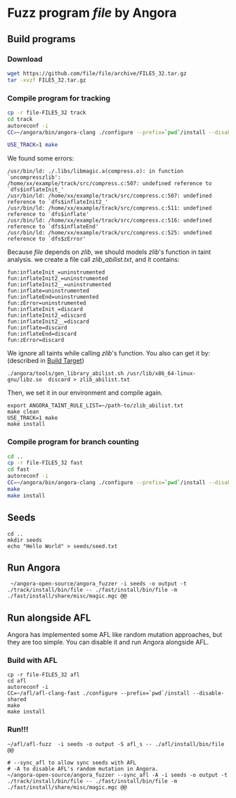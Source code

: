# Fuzz program *file* by Angora

## Build programs

### Download
``` sh
wget https://github.com/file/file/archive/FILE5_32.tar.gz
tar -xvzf FILE5_32.tar.gz
```

### Compile program for tracking
``` sh
cp -r file-FILE5_32 track
cd track
autoreconf -i
CC=~/angora/bin/angora-clang ./configure --prefix=`pwd`/install --disable-shared

USE_TRACK=1 make
```

We found some errors:
```
/usr/bin/ld: ./.libs/libmagic.a(compress.o): in function `uncompresszlib':
/home/xx/example/track/src/compress.c:507: undefined reference to `dfs$inflateInit_'
/usr/bin/ld: /home/xx/example/track/src/compress.c:507: undefined reference to `dfs$inflateInit2_'
/usr/bin/ld: /home/xx/example/track/src/compress.c:511: undefined reference to `dfs$inflate'
/usr/bin/ld: /home/xx/example/track/src/compress.c:516: undefined reference to `dfs$inflateEnd'
/usr/bin/ld: /home/xx/example/track/src/compress.c:525: undefined reference to `dfs$zError'
```
Because *file* depends on *zlib*, we should models *zlib*'s function in taint analysis. we create a file call *zlib_abilist.txt*, and it contains:
```
fun:inflateInit_=uninstrumented
fun:inflateInit2_=uninstrumented
fun:inflateInit2__=uninstrumented
fun:inflate=uninstrumented
fun:inflateEnd=uninstrumented
fun:zError=uninstrumented
fun:inflateInit_=discard
fun:inflateInit2_=discard
fun:inflateInit2__=discard
fun:inflate=discard
fun:inflateEnd=discard
fun:zError=discard
```
We ignore all taints while calling *zlib*'s function.
You also can get it by:  (described in [Build Target](./build_target.md))
```
./angora/tools/gen_library_abilist.sh /usr/lib/x86_64-linux-gnu/libz.so  discard > zlib_abilist.txt
```

Then, we set it in our environment and compile again.
```
export ANGORA_TAINT_RULE_LIST=~/path-to/zlib_abilist.txt 
make clean
USE_TRACK=1 make
make install
```

### Compile program for branch counting
``` sh
cd ..
cp -r file-FILE5_32 fast
cd fast
autoreconf -i
CC=~/angora/bin/angora-clang ./configure --prefix=`pwd`/install --disable-shared
make 
make install
```


## Seeds
```
cd ..
mkdir seeds
echo "Hello World" > seeds/seed.txt
```

## Run Angora

```
 ~/angora-open-source/angora_fuzzer -i seeds -o output -t ./track/install/bin/file -- ./fast/install/bin/file -m ./fast/install/share/misc/magic.mgc @@   
```

## Run alongside AFL
Angora has implemented some AFL like random mutation approaches, but they are too simple. You can disable it and run Angora alongside AFL.
### Build with AFL
```
cp -r file-FILE5_32 afl
cd afl
autoreconf -i
CC=~/afl/afl-clang-fast ./configure --prefix=`pwd`/install --disable-shared
make 
make install
```

### Run!!!
```
~/afl/afl-fuzz  -i seeds -o output -S afl_s -- ./afl/install/bin/file @@

# --sync_afl to allow sync seeds with AFL
# -A to disable AFL's random mutation in Angora.
~/angora-open-source/angora_fuzzer --sync_afl -A -i seeds -o output -t ./track/install/bin/file -- ./fast/install/bin/file -m ./fast/install/share/misc/magic.mgc @@   
```
